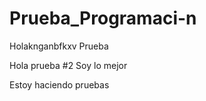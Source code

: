 # Prueba_Programaci-n



Holaknganbfkxv
Prueba


Hola prueba #2
Soy lo mejor

Estoy haciendo pruebas
